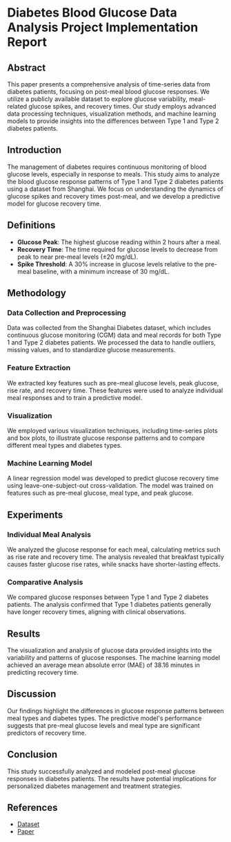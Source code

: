 # Diabetes Blood Glucose Data Analysis Project Implementation Report

## Abstract
This paper presents a comprehensive analysis of time-series data from diabetes patients, focusing on post-meal blood glucose responses. We utilize a publicly available dataset to explore glucose variability, meal-related glucose spikes, and recovery times. Our study employs advanced data processing techniques, visualization methods, and machine learning models to provide insights into the differences between Type 1 and Type 2 diabetes patients.

## Introduction
The management of diabetes requires continuous monitoring of blood glucose levels, especially in response to meals. This study aims to analyze the blood glucose response patterns of Type 1 and Type 2 diabetes patients using a dataset from Shanghai. We focus on understanding the dynamics of glucose spikes and recovery times post-meal, and we develop a predictive model for glucose recovery time.

## Definitions
- **Glucose Peak**: The highest glucose reading within 2 hours after a meal.
- **Recovery Time**: The time required for glucose levels to decrease from peak to near pre-meal levels (±20 mg/dL).
- **Spike Threshold**: A 30% increase in glucose levels relative to the pre-meal baseline, with a minimum increase of 30 mg/dL.

## Methodology
### Data Collection and Preprocessing
Data was collected from the Shanghai Diabetes dataset, which includes continuous glucose monitoring (CGM) data and meal records for both Type 1 and Type 2 diabetes patients. We processed the data to handle outliers, missing values, and to standardize glucose measurements.

### Feature Extraction
We extracted key features such as pre-meal glucose levels, peak glucose, rise rate, and recovery time. These features were used to analyze individual meal responses and to train a predictive model.

### Visualization
We employed various visualization techniques, including time-series plots and box plots, to illustrate glucose response patterns and to compare different meal types and diabetes types.

### Machine Learning Model
A linear regression model was developed to predict glucose recovery time using leave-one-subject-out cross-validation. The model was trained on features such as pre-meal glucose, meal type, and peak glucose.

## Experiments
### Individual Meal Analysis
We analyzed the glucose response for each meal, calculating metrics such as rise rate and recovery time. The analysis revealed that breakfast typically causes faster glucose rise rates, while snacks have shorter-lasting effects.

### Comparative Analysis
We compared glucose responses between Type 1 and Type 2 diabetes patients. The analysis confirmed that Type 1 diabetes patients generally have longer recovery times, aligning with clinical observations.

## Results
The visualization and analysis of glucose data provided insights into the variability and patterns of glucose responses. The machine learning model achieved an average mean absolute error (MAE) of 38.16 minutes in predicting recovery time.

## Discussion
Our findings highlight the differences in glucose response patterns between meal types and diabetes types. The predictive model's performance suggests that pre-meal glucose levels and meal type are significant predictors of recovery time.

## Conclusion
This study successfully analyzed and modeled post-meal glucose responses in diabetes patients. The results have potential implications for personalized diabetes management and treatment strategies.

## References
- [Dataset](https://figshare.com/articles/dataset/Diabetes_Datasets-ShanghaiT1DM_and_ShanghaiT2DM/20444397?file=38259264)
- [Paper](https://www.nature.com/articles/s41597-023-01940-7)
